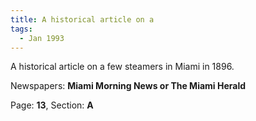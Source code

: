 ```yaml
---  
title: A historical article on a  
tags:  
  - Jan 1993  
---  
```

  
A historical article on a few steamers in Miami in 1896.  
  
Newspapers: **Miami Morning News or The Miami Herald**  
  
Page: **13**, Section: **A** 
